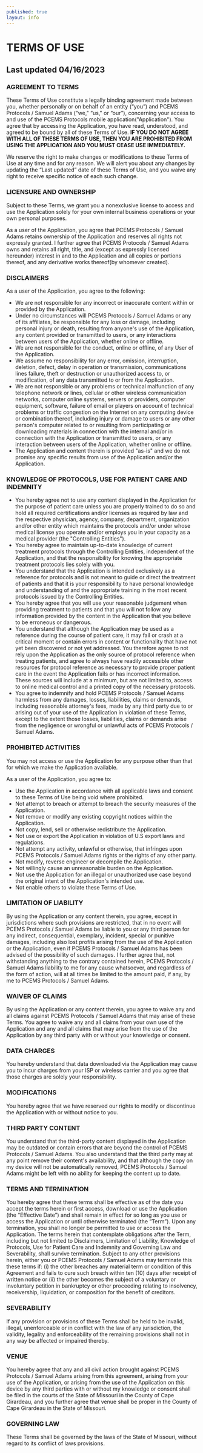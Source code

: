 ```yaml
---
published: true
layout: info
---
```

# TERMS OF USE
## Last updated 04/16/2023

### AGREEMENT TO TERMS

These Terms of Use constitute a legally binding agreement made between you, whether personally or on behalf of an entity (“you”) and PCEMS Protocols / Samuel Adams (“we," “us," or “our”), concerning your access to and use of the PCEMS Protocols mobile application("Application"). You agree that by accessing the Application, you have read, understood, and agreed to be bound by all of these Terms of Use. **IF YOU DO NOT AGREE WITH ALL OF THESE TERMS OF USE, THEN YOU ARE PROHIBITED FROM USING THE APPLICATION AND YOU MUST CEASE USE IMMEDIATELY.**

We reserve the right to make changes or modifications to these Terms of Use at any time and for any reason. We will alert you about any changes by updating the “Last updated” date of these Terms of Use, and you waive any right to receive specific notice of each such change. 

### LICENSURE AND OWNERSHIP

Subject to these Terms, we grant you a nonexclusive license to access and use the Application solely for your own internal business operations or your own personal purposes.

As a user of the Application, you agree that PCEMS Protocols / Samuel Adams retains ownership of the Application and reserves all rights not expressly granted. I further agree that PCEMS Protocols / Samuel Adams owns and retains all right, title, and (except as expressly licensed hereunder) interest in and to the Application and all copies or portions thereof, and any derivative works thereof(by whomever created).

### DISCLAIMERS

As a user of the Application, you agree to the following:
- We are not responsible for any incorrect or inaccurate content within or provided by the Application. 
- Under no circumstances will PCEMS Protocols / Samuel Adams or any of its affiliates, be responsible for any loss or damage, including personal injury or death, resulting from anyone's use of the Application, any content provided or transmitted to users, or any interactions between users of the Application, whether online or offline.
- We are not responsible for the conduct, online or offline, of any User of the Application.
- We assume no responsibility for any error, omission, interruption, deletion, defect, delay in operation or transmission, communications lines failure, theft or destruction or unauthorized access to, or modification, of any data transmitted to or from the Application.
- We are not responsible or any problems or technical malfunction of any telephone network or lines, cellular or other wireless communication networks, computer online systems, servers or providers, computer equipment, software, failure of email or players on account of technical problems or traffic congestion on the Internet on any computing device or combination thereof, including injury or damage to users or any other person's computer related to or resulting from participating or downloading materials in connection with the internal and/or in connection with the Application or transmitted to users, or any interaction between users of the Application, whether online or offline.
- The Application and content therein is provided "as-is" and we do not promise any specific results from use of the Application and/or the Application.


### KNOWLEDGE OF PROTOCOLS, USE FOR PATIENT CARE AND INDEMNITY

- You hereby agree not to use any content displayed in the Application for the purpose of patient care unless you are properly trained to do so and hold all required certifications and/or licenses as required by law and the respective physician, agency, company, department, organization and/or other entity which maintains the protocols and/or under whose medical license you operate and/or employs you in your capacity as a medical provider (the "Controlling Entities").
- You hereby agree to maintain up-to-date knowledge of current treatment protocols through the Controlling Entities, independent of the Application, and that the responsibility for knowing the appropriate treatment protocols lies solely with you.
- You understand that the Application is intended exclusively as a reference for protocols and is not meant to guide or direct the treatment of patients and that it is your responsibility to have personal knowledge and understanding of and the appropriate training in the most recent protocols issued by the Controlling Entities.
- You hereby agree that you will use your reasonable judgement when providing treatment to patients and that you will not follow any information provided by the content in the Application that you believe to be erroneous or dangerous.
- You understand that although the Application may be used as a reference during the course of patient care, it may fail or crash at a critical moment or contain errors in content or functionality that have not yet been discovered or not yet addressed. You therefore agree to not rely upon the Application as the only source of protocol reference when treating patients, and agree to always have readily accessible other resources for protocol reference as necessary to provide proper patient care in the event the Application fails or has incorrect information. These sources will include at a minimum, but are not limited to, access to online medical control and a printed copy of the necessary protocols.
- You agree to indemnify and hold PCEMS Protocols / Samuel Adams harmless from any damages, losses, liabilities, claims or demands, including reasonable attorney's fees, made by any third party due to or arising out of your use of the Application in violation of these Terms, except to the extent those losses, liabilities, claims or demands arise from the negligence or wrongful or unlawful acts of PCEMS Protocols / Samuel Adams.

### PROHIBITED ACTIVITIES

You may not access or use the Application for any purpose other than that for which we make the Application available.

As a user of the Application, you agree to:
- Use the Application in accordance with all applicable laws and consent to these Terms of Use being void where prohibited.
- Not attempt to breach or attempt to breach the security measures of the Application.
- Not remove or modify any existing copyright notices within the Application.
- Not copy, lend, sell or otherwise redistribute the Application.
- Not use or export the Application in violation of U.S export laws and regulations.
- Not attempt any activity, unlawful or otherwise, that infringes upon PCEMS Protocols / Samuel Adams rights or the rights of any other party.
- Not modify, reverse engineer or decompile the Application.
- Not willingly cause an unreasonable burden on the Application.
- Not use the Application for an illegal or unauthorized use case beyond the original intent of the Application's intended use.
- Not enable others to violate these Terms of Use.

### LIMITATION OF LIABILITY

By using the Application or any content therein, you agree, except in jurisdictions where such provisions are restricted, that in no event will PCEMS Protocols / Samuel Adams be liable to you or any third person for any indirect, consequential, exemplary, incident, special or punitive damages, including also lost profits arising from the use of the Application or the Application, even if PCEMS Protocols / Samuel Adams has been advised of the possibility of such damages. I further agree that, not withstanding anything to the contrary contained herein, PCEMS Protocols / Samuel Adams liability to me for any cause whatsoever, and regardless of the form of action, will at all times be limited to the amount paid, if any, by me to PCEMS Protocols / Samuel Adams.

### WAIVER OF CLAIMS

By using the Application or any content therein, you agree to waive any and all claims against PCEMS Protocols / Samuel Adams that may arise of these Terms. You agree to waive any and all claims from your own use of the Application and any and all claims that may arise from the use of the Application by any third party with or without your knowledge or consent.

### DATA CHARGES

You hereby understand that data downloaded via the Application may cause you to incur charges from your ISP or wireless carrier and you agree that those charges are solely your responsibility.

### MODIFICATIONS

You hereby agree that we have reserved our rights to modify or discontinue the Application with or without notice to you. 

### THIRD PARTY CONTENT

You understand that the third-party content displayed in the Application may be outdated or contain errors that are beyond the control of PCEMS Protocols / Samuel Adams. You also understand that the third party may at any point remove their content's availability, and that although the copy on my device will not be automatically removed, PCEMS Protocols / Samuel Adams might be left with no ability for keeping the content up to date.

### TERMS AND TERMINATION

You hereby agree that these terms shall be effective as of the date you accept the terms herein or first access, download or use the Application (the “Effective Date”) and shall remain in effect for so long as you use or access the Application or until otherwise terminated (the “Term”). Upon any termination, you shall no longer be permitted to use or access the Application. The terms herein that contemplate obligations after the Term, including but not limited to Disclaimers, Limitation of Liability, Knowledge of Protocols, Use for Patient Care and Indemnity and Governing Law and Severability, shall survive termination. Subject to any other provisions herein, either you or PCEMS Protocols / Samuel Adams may terminate this these terms if: (i) the other breaches any material term or condition of this Agreement and fails to cure such breach within ten (10) days after receipt of written notice or (ii) the other becomes the subject of a voluntary or involuntary petition in bankruptcy or other proceeding relating to insolvency, receivership, liquidation, or composition for the benefit of creditors.

### SEVERABILITY

If any provision or provisions of these Terms shall be held to be invalid, illegal, unenforceable or in conflict with the law of any jurisdiction, the validity, legality and enforceability of the remaining provisions shall not in any way be affected or impaired thereby.

### VENUE

You hereby agree that any and all civil action brought against PCEMS Protocols / Samuel Adams arising from this agreement, arising from your use of the Application, or arising from the use of the Application on this device by any third parties with or without my knowledge or consent shall be filed in the courts of the State of Missouri in the County of Cape Girardeau, and you further agree that venue shall be proper in the County of Cape Girardeau in the State of Missouri.

### GOVERNING LAW

These Terms shall be governed by the laws of the State of Missouri, without regard to its conflict of laws provisions.
